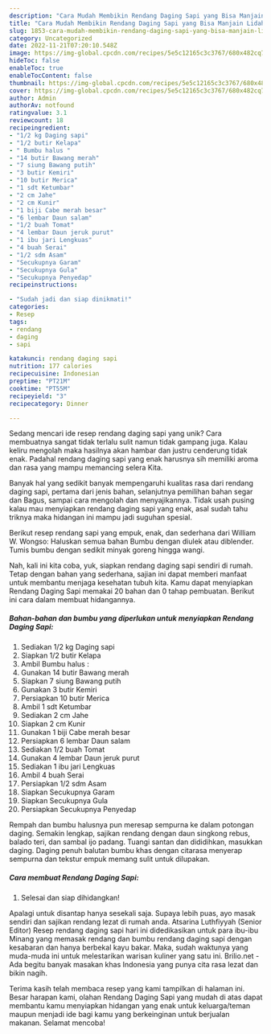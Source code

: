 ```yaml
---
description: "Cara Mudah Membikin Rendang Daging Sapi yang Bisa Manjain Lidah"
title: "Cara Mudah Membikin Rendang Daging Sapi yang Bisa Manjain Lidah"
slug: 1853-cara-mudah-membikin-rendang-daging-sapi-yang-bisa-manjain-lidah
category: Uncategorized
date: 2022-11-21T07:20:10.548Z
image: https://img-global.cpcdn.com/recipes/5e5c12165c3c3767/680x482cq70/rendang-daging-sapi-foto-resep-utama.jpg
hideToc: false
enableToc: true
enableTocContent: false
thumbnail: https://img-global.cpcdn.com/recipes/5e5c12165c3c3767/680x482cq70/rendang-daging-sapi-foto-resep-utama.jpg
cover: https://img-global.cpcdn.com/recipes/5e5c12165c3c3767/680x482cq70/rendang-daging-sapi-foto-resep-utama.jpg
author: Admin
authorAv: notfound
ratingvalue: 3.1
reviewcount: 18
recipeingredient:
- "1/2 kg Daging sapi"
- "1/2 butir Kelapa"
- " Bumbu halus "
- "14 butir Bawang merah"
- "7 siung Bawang putih"
- "3 butir Kemiri"
- "10 butir Merica"
- "1 sdt Ketumbar"
- "2 cm Jahe"
- "2 cm Kunir"
- "1 biji Cabe merah besar"
- "6 lembar Daun salam"
- "1/2 buah Tomat"
- "4 lembar Daun jeruk purut"
- "1 ibu jari Lengkuas"
- "4 buah Serai"
- "1/2 sdm Asam"
- "Secukupnya Garam"
- "Secukupnya Gula"
- "Secukupnya Penyedap"
recipeinstructions:

- "Sudah jadi dan siap dinikmati!"
categories:
- Resep
tags:
- rendang
- daging
- sapi

katakunci: rendang daging sapi 
nutrition: 177 calories
recipecuisine: Indonesian
preptime: "PT21M"
cooktime: "PT55M"
recipeyield: "3"
recipecategory: Dinner

---
```





Sedang mencari ide resep rendang daging sapi yang unik? Cara membuatnya sangat tidak terlalu sulit namun tidak gampang juga. Kalau keliru mengolah maka hasilnya akan hambar dan justru cenderung tidak enak. Padahal rendang daging sapi yang enak harusnya sih memiliki aroma dan rasa yang mampu memancing selera Kita.





Banyak hal yang sedikit banyak mempengaruhi kualitas rasa dari rendang daging sapi, pertama dari jenis bahan, selanjutnya pemilihan bahan segar dan Bagus, sampai cara mengolah dan menyajikannya. Tidak usah pusing kalau mau menyiapkan rendang daging sapi yang enak,      asal sudah tahu triknya maka hidangan ini mampu jadi suguhan spesial.














Berikut resep rendang sapi yang empuk, enak, dan sederhana dari William W. Wongso: Haluskan semua bahan Bumbu dengan diulek atau diblender. Tumis bumbu dengan sedikit minyak goreng hingga wangi.






Nah, kali ini kita coba, yuk, siapkan rendang daging sapi sendiri di rumah. Tetap dengan bahan yang sederhana, sajian ini dapat memberi manfaat untuk membantu menjaga kesehatan tubuh kita. Kamu dapat menyiapkan Rendang Daging Sapi memakai 20 bahan dan 0 tahap pembuatan. Berikut ini cara dalam membuat hidangannya.

<!--inarticleads1-->

##### Bahan-bahan dan bumbu yang diperlukan untuk menyiapkan Rendang Daging Sapi:

1. Sediakan 1/2 kg Daging sapi
1. Siapkan 1/2 butir Kelapa
1. Ambil  Bumbu halus :
1. Gunakan 14 butir Bawang merah
1. Siapkan 7 siung Bawang putih
1. Gunakan 3 butir Kemiri
1. Persiapkan 10 butir Merica
1. Ambil 1 sdt Ketumbar
1. Sediakan 2 cm Jahe
1. Siapkan 2 cm Kunir
1. Gunakan 1 biji Cabe merah besar
1. Persiapkan 6 lembar Daun salam
1. Sediakan 1/2 buah Tomat
1. Gunakan 4 lembar Daun jeruk purut
1. Sediakan 1 ibu jari Lengkuas
1. Ambil 4 buah Serai
1. Persiapkan 1/2 sdm Asam
1. Siapkan Secukupnya Garam
1. Siapkan Secukupnya Gula
1. Persiapkan Secukupnya Penyedap


Rempah dan bumbu halusnya pun meresap sempurna ke dalam potongan daging. Semakin lengkap, sajikan rendang dengan daun singkong rebus, balado teri, dan sambal ijo padang. Tuangi santan dan dididihkan, masukkan daging. Daging penuh balutan bumbu khas dengan citarasa menyerap sempurna dan tekstur empuk memang sulit untuk dilupakan. 

<!--inarticleads2-->

##### Cara membuat Rendang Daging Sapi:


1. Selesai dan siap dihidangkan!

Apalagi untuk disantap hanya sesekali saja. Supaya lebih puas, ayo masak sendiri dan sajikan rendang lezat di rumah anda. Atsarina Luthfiyyah (Senior Editor) Resep rendang daging sapi hari ini didedikasikan untuk para ibu-ibu Minang yang memasak rendang dan bumbu rendang daging sapi dengan kesabaran dan hanya berbekal kayu bakar. Maka, sudah waktunya yang muda-muda ini untuk melestarikan warisan kuliner yang satu ini. Brilio.net - Ada begitu banyak masakan khas Indonesia yang punya cita rasa lezat dan bikin nagih. 

Terima kasih telah membaca resep yang kami tampilkan di halaman ini. Besar harapan kami, olahan Rendang Daging Sapi yang mudah di atas dapat membantu kamu menyiapkan hidangan yang enak untuk keluarga/teman maupun menjadi ide bagi kamu yang berkeinginan untuk berjualan makanan. Selamat mencoba!
